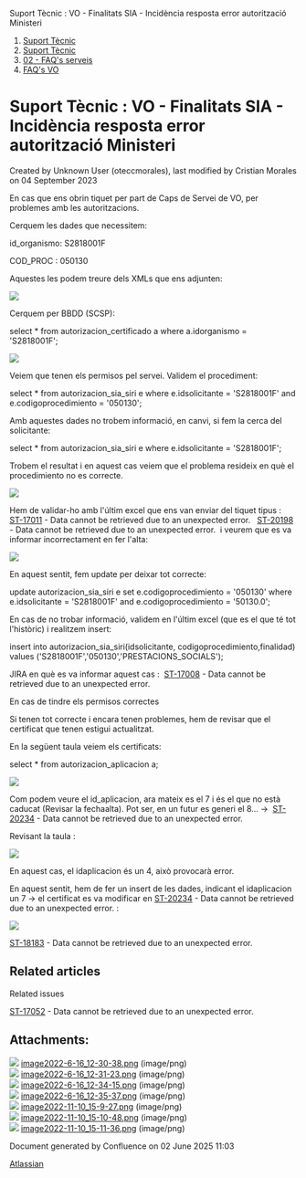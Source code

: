 Suport Tècnic : VO - Finalitats SIA - Incidència resposta error autorització Ministeri  

1.  [Suport Tècnic](index.html)
2.  [Suport Tècnic](13893782.html)
3.  [02 - FAQ's serveis](26313393.html)
4.  [FAQ's VO](28705575.html)

Suport Tècnic : VO - Finalitats SIA - Incidència resposta error autorització Ministeri
======================================================================================

Created by Unknown User (oteccmorales), last modified by Cristian Morales on 04 September 2023

En cas que ens obrin tiquet per part de Caps de Servei de VO, per problemes amb les autoritzacions.

  

  

Cerquem les dades que necessitem:

id\_organismo: S2818001F

COD\_PROC : 050130

Aquestes les podem treure dels XMLs que ens adjunten:

![](attachments/64981817/64981818.png)

  

Cerquem per BBDD (SCSP):

select \* from autorizacion\_certificado a
where a.idorganismo = 'S2818001F';

![](attachments/64981817/64981819.png)

Veiem que tenen els permisos pel servei. Validem el procediment:

select \* from autorizacion\_sia\_siri e
where e.idsolicitante = 'S2818001F' and e.codigoprocedimiento = '050130';

Amb aquestes dades no trobem informació, en canvi, si fem la cerca del solicitante:

select \* from autorizacion\_sia\_siri e
where e.idsolicitante = 'S2818001F';

Trobem el resultat i en aquest cas veiem que el problema resideix en què el procedimiento no es correcte.

![](attachments/64981817/64981820.png)

Hem de validar-ho amb l'últim excel que ens van enviar del tiquet tipus :  [ST-17011](https://contacte.aoc.cat/browse/ST-17011?src=confmacro) - Data cannot be retrieved due to an unexpected error.   [ST-20198](https://contacte.aoc.cat/browse/ST-20198?src=confmacro) - Data cannot be retrieved due to an unexpected error.  i veurem que es va informar incorrectament en fer l'alta:

![](attachments/64981817/64981821.png)

En aquest sentit, fem update per deixar tot correcte:

update autorizacion\_sia\_siri e
set e.codigoprocedimiento = '050130'
where e.idsolicitante = 'S2818001F' and e.codigoprocedimiento = '50130.0';

En cas de no trobar informació, validem en l'últim excel (que es el que té tot l'històric) i realitzem insert:

insert into autorizacion\_sia\_siri(idsolicitante, codigoprocedimiento,finalidad) values ('S2818001F','050130','PRESTACIONS\_SOCIALS');

JIRA en què es va informar aquest cas :  [ST-17008](https://contacte.aoc.cat/browse/ST-17008?src=confmacro) - Data cannot be retrieved due to an unexpected error.

En cas de tindre els permisos correctes

Si tenen tot correcte i encara tenen problemes, hem de revisar que el certificat que tenen estigui actualitzat.

  

En la següent taula veiem els certificats:

  

select \* from autorizacion\_aplicacion a;

  

![](attachments/64981817/81854773.png)

Com podem veure el id\_aplicacion, ara mateix es el 7 i és el que no està caducat (Revisar la fechaalta). Pot ser, en un futur es generi el 8... →  [ST-20234](https://contacte.aoc.cat/browse/ST-20234?src=confmacro) - Data cannot be retrieved due to an unexpected error.

Revisant la taula :

![](attachments/64981817/81854774.png)

En aquest cas, el idaplicacion és un 4, això provocarà error.

En aquest sentit, hem de fer un insert de les dades, indicant el idaplicacion un 7 → el certificat es va modificar en [ST-20234](https://contacte.aoc.cat/browse/ST-20234?src=confmacro) - Data cannot be retrieved due to an unexpected error. :

![](attachments/64981817/81854775.png)

[ST-18183](https://contacte.aoc.cat/browse/ST-18183?src=confmacro) - Data cannot be retrieved due to an unexpected error.

  

Related articles
----------------

  

Related issues

[ST-17052](https://contacte.aoc.cat/browse/ST-17052?src=confmacro) - Data cannot be retrieved due to an unexpected error.

Attachments:
------------

![](images/icons/bullet_blue.gif) [image2022-6-16\_12-30-38.png](attachments/64981817/64981818.png) (image/png)  
![](images/icons/bullet_blue.gif) [image2022-6-16\_12-31-23.png](attachments/64981817/64981819.png) (image/png)  
![](images/icons/bullet_blue.gif) [image2022-6-16\_12-34-15.png](attachments/64981817/64981820.png) (image/png)  
![](images/icons/bullet_blue.gif) [image2022-6-16\_12-35-37.png](attachments/64981817/64981821.png) (image/png)  
![](images/icons/bullet_blue.gif) [image2022-11-10\_15-9-27.png](attachments/64981817/81854773.png) (image/png)  
![](images/icons/bullet_blue.gif) [image2022-11-10\_15-10-48.png](attachments/64981817/81854774.png) (image/png)  
![](images/icons/bullet_blue.gif) [image2022-11-10\_15-11-36.png](attachments/64981817/81854775.png) (image/png)  

Document generated by Confluence on 02 June 2025 11:03

[Atlassian](http://www.atlassian.com/)